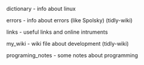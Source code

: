 dictionary       - info about linux


errors           - info about errors (like Spolsky) (tidly-wiki)


links            - useful links and online intruments


my_wiki          - wiki file about development (tidly-wiki)


programing_notes - some notes about programming